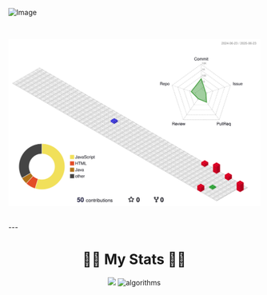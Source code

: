![Image](https://github.com/user-attachments/assets/c27ef3c5-10ac-438b-9bd0-8d38881d1f2d)

</br>

![](./profile-3d-contrib/profile-gitblock.svg)

</br>
---
</br>

<h1 align="center">👩‍💻 My Stats 👩‍💻</h1>
<p align="center">
  <img src="https://github-readme-stats.vercel.app/api?username=daaoooy&show_icons=true&theme=transparent" />
  <img alt="algorithms" src="http://mazassumnida.wtf/api/generate_badge?boj=noooeyadoooy" width="42%" height="90%"/>
</p>
